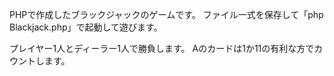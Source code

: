 PHPで作成したブラックジャックのゲームです。
ファイル一式を保存して「php Blackjack.php」で起動して遊びます。

プレイヤー1人とディーラー1人で勝負します。
Aのカードは1か11の有利な方でカウントします。
